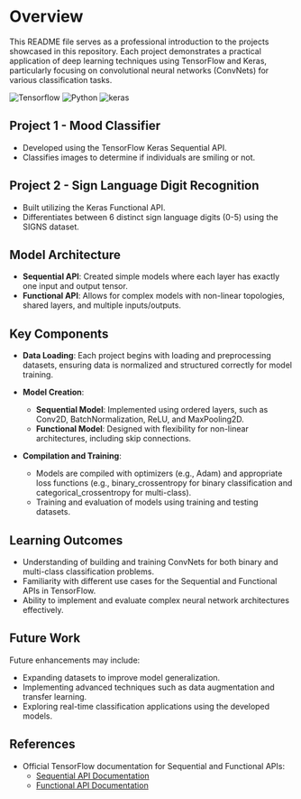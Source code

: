 
# Overview
This README file serves as a professional introduction to the projects showcased in this repository. Each project demonstrates a practical application of deep learning techniques using TensorFlow and Keras, particularly focusing on convolutional neural networks (ConvNets) for various classification tasks.

![Tensorflow](https://img.shields.io/badge/TensorFlow-FF6F00?style=for-the-badge&logo=tensorflow&logoColor=white)
![Python](https://img.shields.io/badge/python-3670A0?style=for-the-badge&logo=python&logoColor=ffdd54)
![keras](https://img.shields.io/badge/Keras-FF0000?style=for-the-badge&logo=keras&logoColor=white)


## Project 1 - Mood Classifier
   - Developed using the TensorFlow Keras Sequential API.
   - Classifies images to determine if individuals are smiling or not.

## Project 2 - Sign Language Digit Recognition
   - Built utilizing the Keras Functional API.
   - Differentiates between 6 distinct sign language digits (0-5) using the SIGNS dataset.

## Model Architecture
   - **Sequential API**: Created simple models where each layer has exactly one input and output tensor.
   - **Functional API**: Allows for complex models with non-linear topologies, shared layers, and multiple inputs/outputs.

## Key Components

- **Data Loading**: Each project begins with loading and preprocessing datasets, ensuring data is normalized and structured correctly for model training.
  
- **Model Creation**:
  - **Sequential Model**: Implemented using ordered layers, such as Conv2D, BatchNormalization, ReLU, and MaxPooling2D.
  - **Functional Model**: Designed with flexibility for non-linear architectures, including skip connections.

- **Compilation and Training**:
  - Models are compiled with optimizers (e.g., Adam) and appropriate loss functions (e.g., binary_crossentropy for binary classification and categorical_crossentropy for multi-class).
  - Training and evaluation of models using training and testing datasets.

## Learning Outcomes

- Understanding of building and training ConvNets for both binary and multi-class classification problems.
- Familiarity with different use cases for the Sequential and Functional APIs in TensorFlow.
- Ability to implement and evaluate complex neural network architectures effectively.

## Future Work

Future enhancements may include:
- Expanding datasets to improve model generalization.
- Implementing advanced techniques such as data augmentation and transfer learning.
- Exploring real-time classification applications using the developed models.

## References
- Official TensorFlow documentation for Sequential and Functional APIs:
  - [Sequential API Documentation](https://www.tensorflow.org/guide/keras/sequential_model) 
  - [Functional API Documentation](https://www.tensorflow.org/guide/keras/functional) 

